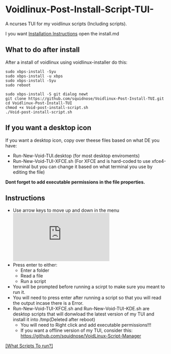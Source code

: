 # Voidlinux-Post-Install-Script-TUI-
A ncurses TUI for my voidlinux scripts (Including scripts). 

I you want [Installation Instructions](install.md) open the install.md

## What to do after install
After a install of voidlinux using voidlinux-installer do this:
```
sudo xbps-install -Syu
sudo xbps-install -u xbps
sudo xbps-install -Syu
sudo reboot
```
```
sudo xbps-install -S git dialog newt
git clone https://github.com/squidnose/Voidlinux-Post-Install-TUI.git
cd Voidlinux-Post-Install-TUI
chmod +x Void-post-install-script.sh
./Void-post-install-script.sh
```
## If you want a desktop icon
If you want a desktop icon, copy over theese files based on what DE you have:
- Run-New-Void-TUI.desktop (for most desktop enviroments)
- Run-New-Void-TUI-XFCE.sh (For XFCE and is hard-coded to use xfce4-terminal but you can change it based on what terminal you use by editing the file)

**Dont forget to add executable permissions in the file properties.**

## Instructions
- Use arrow keys to move up and down in the menu
![Alt text](https://squidnose.cz/lib/exe/fetch.php?media=0:void-tui.png)
- Press enter to either:
  - Enter a folder
  - Read a file
  - Run a script
- You will be prompted before running a scirpt to make sure you meant to run it.
- You will need to press enter after running a script so that you will read the output incase there is a Error.
- Run-New-Void-TUI-XFCE.sh and Run-New-Void-TUI-KDE.sh are desktop scripts that will donwload the latest version of my TUI and install it into /tmp(Deleted after reboot)
  - You will need to Right click and add executable permissions!!! 
  - If you want a offline version of my TUI, consider this: https://github.com/squidnose/VoidLinux-Script-Manager
 
[[What Scripts To run?]](https://github.com/squidnose/Voidlinux-Post-Install-TUI/blob/main/scripts/0.info.md)
